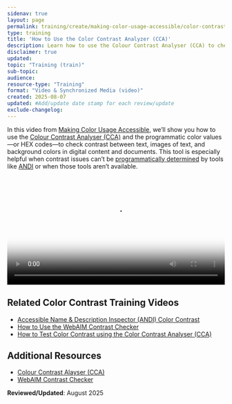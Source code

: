 ```yaml
---
sidenav: true
layout: page
permalink: training/create/making-color-usage-accessible/color-contrast-analyzer/
type: training
title: 'How to Use the Color Contrast Analyzer (CCA)'
description: Learn how to use the Colour Contrast Analyser (CCA) to check color contrast in digital content using HEX codes. This Making Color Usage Accessible video is ideal when tools like ANDI can't detect contrast issues.
disclaimer: true
updated: 
topic: "Training (train)"
sub-topic: 
audience:
resource-type: "Training"
format: "Video & Synchronized Media (video)"
created: 2025-08-07
updated: #Add/update date stamp for each review/update
exclude-changelog: 
---
```

In this video from [Making Color Usage Accessible]({{site.baseurl}}/create/making-color-usage-accessible/), we’ll show you how to use the <a href="https://developer.paciellogroup.com/resources/contrastanalyser/" target="_blank" class="usa-link--external">Colour Contrast Analyser (CCA)</a> and the programmatic color values&mdash;or HEX codes&mdash;to check contrast between text, images of text, and background colors in digital content and documents. This tool is especially helpful when contrast issues can’t be <a href="{{site.baseurl}}/tools/glossary/#programmatically-determinable" >programmatically determined</a> by tools like <a href="{{site.baseurl}}/training/web-software/andi-training-videos/color-contrast/">ANDI</a> or when those tools aren’t available.

<video controls="controls" poster="{{site.baseurl}}/assets/images/thumbnails/training-video-cca-poster.jpg" data-vscid="3qesx4ovd" style="width:100%"><source src="{{site.baseurl}}/assets/videos/training-video-color-usage-cca-oc.mp4" type="video/mp4" /></video>

## Related Color Contrast Training Videos
* [Accessible Name & Description Inspector (ANDI) Color Contrast]({{site.baseurl}}/training/web-software/andi-training-videos/color-contrast/)
* [How to Use the WebAIM Contrast Checker]({{site.baseurl}}/training/making-color-usage-accessible/webaim-contrast-checker/)
* [How to Test Color Contrast using the Color Contrast Analyser (CCA)]({{site.baseurl}}/training/web-software/andi-training-videos/color-contrast-analyzer/)

## Additional Resources
* <a href="https://www.tpgi.com/color-contrast-checker/" target="_blank" class="usa-link--external">Colour Contrast Alayser (CCA)</a>
* <a href="https://webaim.org/resources/contrastchecker/" target="_blank" class="usa-link--external">WebAIM Contrast Checker</a>

**Reviewed/Updated**: August 2025